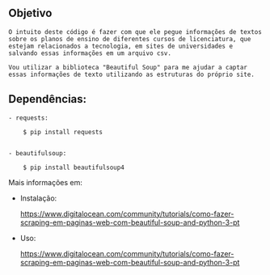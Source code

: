 ## Objetivo

    O intuito deste código é fazer com que ele pegue informações de textos sobre os planos de ensino de diferentes cursos de licenciatura, que estejam relacionados a tecnologia, em sites de universidades e salvando essas informações em um arquivo csv.

    Vou utilizar a biblioteca "Beautiful Soup" para me ajudar a captar essas informações de texto utilizando as estruturas do próprio site.


## Dependências:

    - requests:

        $ pip install requests

    
    - beautifulsoup:

        $ pip install beautifulsoup4

Mais informações em:

- Instalação:

    https://www.digitalocean.com/community/tutorials/como-fazer-scraping-em-paginas-web-com-beautiful-soup-and-python-3-pt


- Uso:

    https://www.digitalocean.com/community/tutorials/como-fazer-scraping-em-paginas-web-com-beautiful-soup-and-python-3-pt
